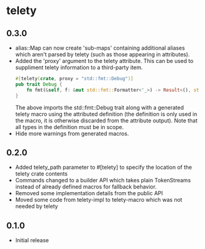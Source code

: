 # telety

## 0.3.0
* alias::Map can now create 'sub-maps' containing additional aliases which aren't parsed by telety (such as those appearing in attributes).
* Added the 'proxy' argument to the telety attribute. This can be used to suppliment telety information to a third-party item.
  ``` rust
  #[telety(crate, proxy = "std::fmt::Debug")]
  pub trait Debug {
      fn fmt(&self, f: &mut std::fmt::Formatter<'_>) -> Result<(), std::fmt::Error>;
  }
  ```
  The above imports the std::fmt::Debug trait along with a generated telety macro using the attributed definition (the definition is only used in the macro, it is otherwise discarded from the attribute output).
  Note that all types in the definition must be in scope.
* Hide more warnings from generated macros.

## 0.2.0
* Added telety_path parameter to #[telety] to specify the location of the telety crate contents
* Commands changed to a builder API which takes plain TokenStreams instead of already defined macros for fallback behavior.
* Removed some implementation details from the public API
* Moved some code from telety-impl to telety-macro which was not needed by telety

## 0.1.0
* Initial release